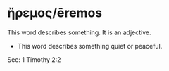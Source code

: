 # ἤρεμος/ēremos
This word describes something. It is an adjective.
* This word describes something quiet or peaceful.

See: 1 Timothy 2:2

